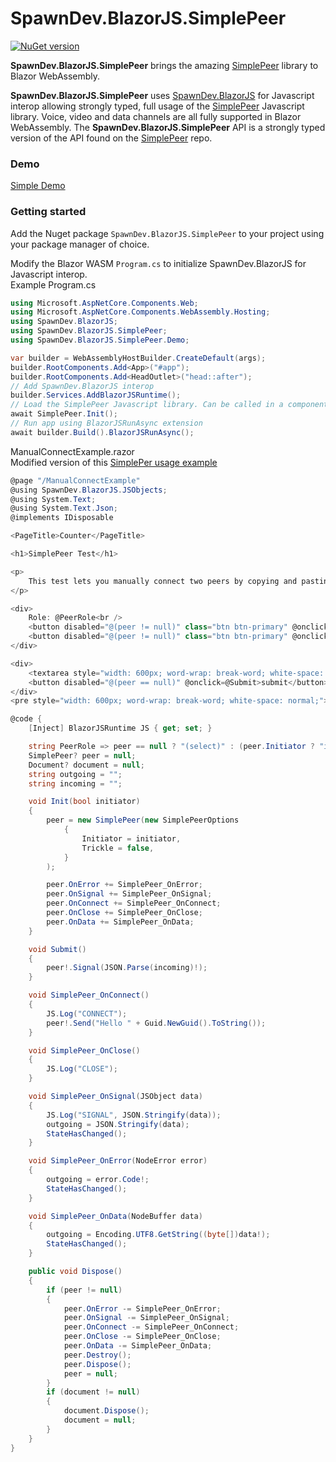 # SpawnDev.BlazorJS.SimplePeer

[![NuGet version](https://badge.fury.io/nu/SpawnDev.BlazorJS.SimplePeer.svg?label=SpawnDev.BlazorJS.SimplePeer)](https://www.nuget.org/packages/SpawnDev.BlazorJS.SimplePeer)

**SpawnDev.BlazorJS.SimplePeer** brings the amazing [SimplePeer](https://github.com/feross/simple-peer) library to Blazor WebAssembly.

**SpawnDev.BlazorJS.SimplePeer** uses [SpawnDev.BlazorJS](https://github.com/LostBeard/SpawnDev.BlazorJS) for Javascript interop allowing strongly typed, full usage of the [SimplePeer](https://github.com/feross/simple-peer) Javascript library. Voice, video and data channels are all fully supported in Blazor WebAssembly. The **SpawnDev.BlazorJS.SimplePeer** API is a strongly typed version of the API found on the [SimplePeer](https://github.com/feross/simple-peer?tab=readme-ov-file#api) repo. 

### Demo
[Simple Demo](https://lostbeard.github.io/SpawnDev.BlazorJS.SimplePeer/)

### Getting started

Add the Nuget package ```SpawnDev.BlazorJS.SimplePeer``` to your project using your package manager of choice.

Modify the Blazor WASM ```Program.cs``` to initialize SpawnDev.BlazorJS for Javascript interop.  
Example Program.cs 
```cs
using Microsoft.AspNetCore.Components.Web;
using Microsoft.AspNetCore.Components.WebAssembly.Hosting;
using SpawnDev.BlazorJS;
using SpawnDev.BlazorJS.SimplePeer;
using SpawnDev.BlazorJS.SimplePeer.Demo;

var builder = WebAssemblyHostBuilder.CreateDefault(args);
builder.RootComponents.Add<App>("#app");
builder.RootComponents.Add<HeadOutlet>("head::after");
// Add SpawnDev.BlazorJS interop
builder.Services.AddBlazorJSRuntime();
// Load the SimplePeer Javascript library. Can be called in a component instead if desired.
await SimplePeer.Init();
// Run app using BlazorJSRunAsync extension
await builder.Build().BlazorJSRunAsync();
```

ManualConnectExample.razor  
Modified version of this [SimplePer usage example](https://github.com/feross/simple-peer?tab=readme-ov-file#usage)
```cs
@page "/ManualConnectExample"
@using SpawnDev.BlazorJS.JSObjects;
@using System.Text;
@using System.Text.Json;
@implements IDisposable

<PageTitle>Counter</PageTitle>

<h1>SimplePeer Test</h1>

<p>
    This test lets you manually connect two peers by copying and pasting the signal messages. This example is meant to mirror the original. <a href="https://github.com/feross/simple-peer?tab=readme-ov-file#usage">Original Example</a>
</p>

<div>
    Role: @PeerRole<br />
    <button disabled="@(peer != null)" class="btn btn-primary" @onclick="@(()=>Init(true))">Create Initiator</button>
    <button disabled="@(peer != null)" class="btn btn-primary" @onclick="@(()=>Init(false))">Create Receiver</button>
</div>

<div>
    <textarea style="width: 600px; word-wrap: break-word; white-space: normal;" @bind=@incoming></textarea>
    <button disabled="@(peer == null)" @onclick=@Submit>submit</button>
</div>
<pre style="width: 600px; word-wrap: break-word; white-space: normal;">@outgoing</pre>

@code {
    [Inject] BlazorJSRuntime JS { get; set; }

    string PeerRole => peer == null ? "(select)" : (peer.Initiator ? "initiator" : "receiver");
    SimplePeer? peer = null;
    Document? document = null;
    string outgoing = "";
    string incoming = "";

    void Init(bool initiator)
    {
        peer = new SimplePeer(new SimplePeerOptions
            {
                Initiator = initiator,
                Trickle = false,
            }
        );

        peer.OnError += SimplePeer_OnError;
        peer.OnSignal += SimplePeer_OnSignal;
        peer.OnConnect += SimplePeer_OnConnect;
        peer.OnClose += SimplePeer_OnClose;
        peer.OnData += SimplePeer_OnData;
    }

    void Submit()
    {
        peer!.Signal(JSON.Parse(incoming)!);
    }

    void SimplePeer_OnConnect()
    {
        JS.Log("CONNECT");
        peer!.Send("Hello " + Guid.NewGuid().ToString());
    }

    void SimplePeer_OnClose()
    {
        JS.Log("CLOSE");
    }

    void SimplePeer_OnSignal(JSObject data)
    {
        JS.Log("SIGNAL", JSON.Stringify(data));
        outgoing = JSON.Stringify(data);
        StateHasChanged();
    }

    void SimplePeer_OnError(NodeError error)
    {
        outgoing = error.Code!;
        StateHasChanged();
    }

    void SimplePeer_OnData(NodeBuffer data)
    {
        outgoing = Encoding.UTF8.GetString((byte[])data!);
        StateHasChanged();
    }

    public void Dispose()
    {
        if (peer != null)
        {
            peer.OnError -= SimplePeer_OnError;
            peer.OnSignal -= SimplePeer_OnSignal;
            peer.OnConnect -= SimplePeer_OnConnect;
            peer.OnClose -= SimplePeer_OnClose;
            peer.OnData -= SimplePeer_OnData;
            peer.Destroy();
            peer.Dispose();
            peer = null;
        }
        if (document != null)
        {
            document.Dispose(); 
            document = null;
        }
    }
}
```
